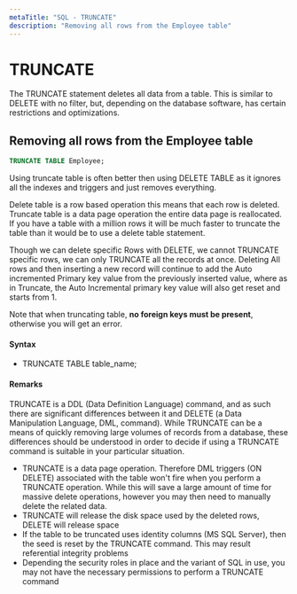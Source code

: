 ```yaml
---
metaTitle: "SQL - TRUNCATE"
description: "Removing all rows from the Employee table"
---
```


# TRUNCATE


The TRUNCATE statement deletes all data from a table. This is similar to DELETE with no filter, but, depending on the database software, has certain restrictions and optimizations.



## Removing all rows from the Employee table


```sql
TRUNCATE TABLE Employee;

```

Using truncate table is often better then using DELETE TABLE as it ignores all the indexes and triggers and just removes everything.

Delete table is a row based operation this means that each row is deleted. Truncate table is a data page operation the entire data page is reallocated. If you have a table with a million rows it will be much faster to truncate the table than it would be to use a delete table statement.

Though we can delete specific Rows with DELETE, we cannot TRUNCATE specific rows, we can only TRUNCATE all the records at once. Deleting All rows and then inserting a new record will continue to add the Auto incremented Primary key value from the previously inserted value, where as in Truncate, the Auto Incremental primary key value will also get reset and starts from 1.

Note that when truncating table, **no foreign keys must be present**, otherwise you will get an error.



#### Syntax


- TRUNCATE TABLE  table_name;



#### Remarks


TRUNCATE is a DDL (Data Definition Language) command, and as such there are significant differences between it and DELETE (a Data Manipulation Language, DML, command). While TRUNCATE can be a means of quickly removing large volumes of records from a database, these differences should be understood in order to decide if using a TRUNCATE command is suitable in your particular situation.

- TRUNCATE is a data page operation. Therefore DML triggers (ON DELETE) associated with the table won't fire when you perform a TRUNCATE operation. While this will save a large amount of time for massive delete operations, however you may then need to manually delete the related data.
- TRUNCATE will release the disk space used by the deleted rows, DELETE will release space
- If the table to be truncated uses identity columns (MS SQL Server), then the seed is reset by the TRUNCATE command. This may result referential integrity problems
- Depending the security roles in place and the variant of SQL in use, you may not have the necessary permissions to perform a TRUNCATE command

